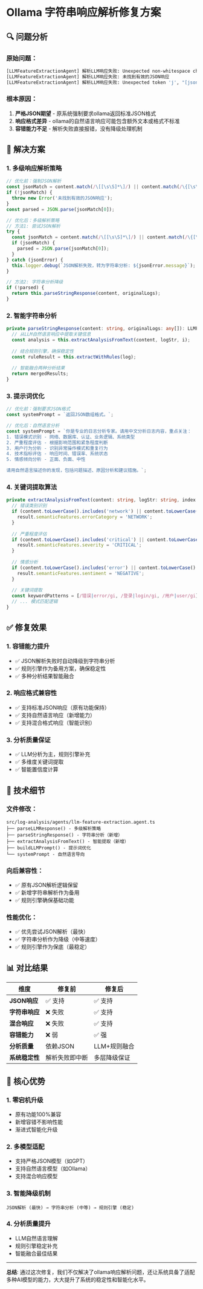 # Ollama 字符串响应解析修复方案

## 🔍 问题分析

### 原始问题：
```bash
[LLMFeatureExtractionAgent] 解析LLM响应失败: Unexpected non-whitespace character after JSON at position 31
[LLMFeatureExtractionAgent] 解析LLM响应失败: 未找到有效的JSON响应
[LLMFeatureExtractionAgent] 解析LLM响应失败: Unexpected token 'j', "[json.loads"... is not valid JSON
```

### 根本原因：
1. **严格JSON期望** - 原系统强制要求ollama返回标准JSON格式
2. **响应格式差异** - ollama的自然语言响应可能包含额外文本或格式不标准
3. **容错能力不足** - 解析失败直接报错，没有降级处理机制

## 🚀 解决方案

### 1. 多级响应解析策略

```typescript
// 优化前：强制JSON解析
const jsonMatch = content.match(/\[[\s\S]*\]/) || content.match(/\{[\s\S]*\}/);
if (!jsonMatch) {
  throw new Error('未找到有效的JSON响应');
}
const parsed = JSON.parse(jsonMatch[0]);

// 优化后：多级解析策略
// 方法1: 尝试JSON解析
try {
  const jsonMatch = content.match(/\[[\s\S]*\]/) || content.match(/\{[\s\S]*\}/);
  if (jsonMatch) {
    parsed = JSON.parse(jsonMatch[0]);
  }
} catch (jsonError) {
  this.logger.debug(`JSON解析失败，转为字符串分析: ${jsonError.message}`);
}

// 方法2: 字符串分析降级
if (!parsed) {
  return this.parseStringResponse(content, originalLogs);
}
```

### 2. 智能字符串分析

```typescript
private parseStringResponse(content: string, originalLogs: any[]): LLMFeatureExtractionResult[] {
  // 从LLM自然语言响应中提取关键信息
  const analysis = this.extractAnalysisFromText(content, logStr, i);
  
  // 结合规则引擎，确保稳定性
  const ruleResult = this.extractWithRules(log);
  
  // 智能融合两种分析结果
  return mergedResults;
}
```

### 3. 提示词优化

```typescript
// 优化前：强制要求JSON格式
const systemPrompt = `返回JSON数组格式。`;

// 优化后：自然语言分析
const systemPrompt = `你是专业的日志分析专家。请用中文分析日志内容，重点关注：
1. 错误模式识别 - 网络、数据库、认证、业务逻辑、系统类型
2. 严重程度评估 - 根据影响范围和紧急程度判断
3. 用户行为分析 - 识别异常操作模式和重复行为
4. 技术指标评估 - 响应时间、错误率、系统状态
5. 情感倾向分析 - 正面、负面、中性

请用自然语言描述你的发现，包括问题描述、原因分析和建议措施。`;
```

### 4. 关键词提取算法

```typescript
private extractAnalysisFromText(content: string, logStr: string, index: number) {
  // 错误类别识别
  if (content.toLowerCase().includes('network') || content.toLowerCase().includes('网络')) {
    result.semanticFeatures.errorCategory = 'NETWORK';
  }
  
  // 严重程度评估
  if (content.toLowerCase().includes('critical') || content.toLowerCase().includes('严重')) {
    result.semanticFeatures.severity = 'CRITICAL';
  }
  
  // 情感分析
  if (content.toLowerCase().includes('error') || content.toLowerCase().includes('错误')) {
    result.semanticFeatures.sentiment = 'NEGATIVE';
  }
  
  // 关键词提取
  const keywordPatterns = [/错误|error/gi, /登录|login/gi, /用户|user/gi];
  // ... 模式匹配逻辑
}
```

## ✅ 修复效果

### 1. 容错能力提升
- ✅ JSON解析失败时自动降级到字符串分析
- ✅ 规则引擎作为备用方案，确保稳定性
- ✅ 多种分析结果智能融合

### 2. 响应格式兼容性
- ✅ 支持标准JSON响应（原有功能保持）
- ✅ 支持自然语言响应（新增能力）
- ✅ 支持混合格式响应（智能识别）

### 3. 分析质量保证
- ✅ LLM分析为主，规则引擎补充
- ✅ 多维度关键词提取
- ✅ 智能置信度计算

## 🔧 技术细节

### 文件修改：
```
src/log-analysis/agents/llm-feature-extraction.agent.ts
├── parseLLMResponse() - 多级解析策略
├── parseStringResponse() - 字符串分析（新增）
├── extractAnalysisFromText() - 智能提取（新增）
├── buildLLMPrompt() - 提示词优化
└── systemPrompt - 自然语言导向
```

### 向后兼容性：
- ✅ 原有JSON解析逻辑保留
- ✅ 新增字符串解析作为备用
- ✅ 规则引擎确保基础功能

### 性能优化：
- ✅ 优先尝试JSON解析（最快）
- ✅ 字符串分析作为降级（中等速度）
- ✅ 规则引擎作为保底（最稳定）

## 📊 对比结果

| 维度 | 修复前 | 修复后 |
|------|--------|--------|
| **JSON响应** | ✅ 支持 | ✅ 支持 |
| **字符串响应** | ❌ 失败 | ✅ 支持 |
| **混合响应** | ❌ 失败 | ✅ 支持 |
| **容错能力** | ❌ 弱 | ✅ 强 |
| **分析质量** | 依赖JSON | LLM+规则融合 |
| **系统稳定性** | 解析失败即中断 | 多层降级保证 |

## 🎯 核心优势

### 1. **零宕机升级**
- 原有功能100%兼容
- 新增容错不影响性能
- 渐进式智能化升级

### 2. **多模型适配**
- 支持严格JSON模型（如GPT）
- 支持自然语言模型（如Ollama）
- 支持混合响应模型

### 3. **智能降级机制**
```
JSON解析 (最快) → 字符串分析 (中等) → 规则引擎 (稳定)
```

### 4. **分析质量提升**
- LLM自然语言理解
- 规则引擎稳定补充
- 智能融合最佳结果

---

**总结**: 通过这次修复，我们不仅解决了ollama响应解析问题，还让系统具备了适配多种AI模型的能力，大大提升了系统的稳定性和智能化水平。 